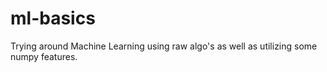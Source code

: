# ml-basics
Trying around Machine Learning using raw algo's as well as utilizing some numpy features.
